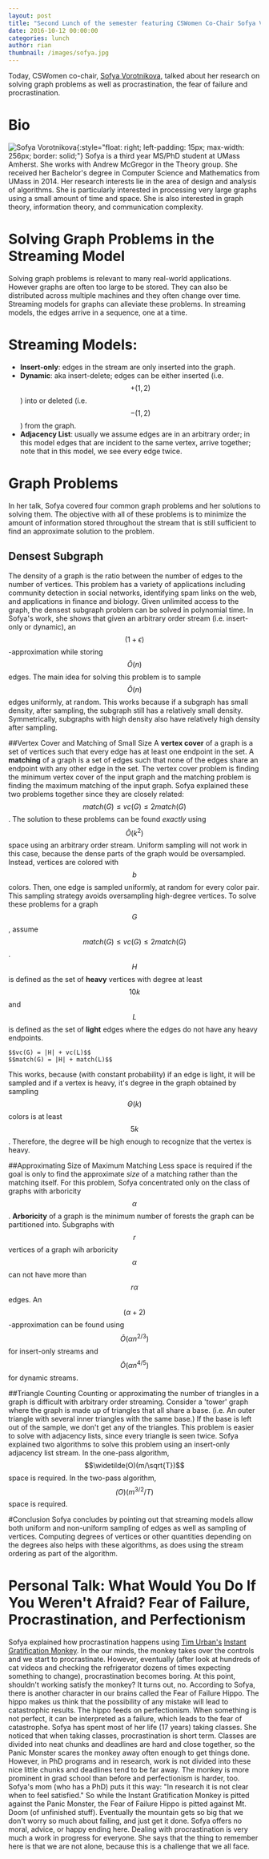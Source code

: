 ```yaml
---
layout: post
title: "Second Lunch of the semester featuring CSWomen Co-Chair Sofya Vorotnikova"
date: 2016-10-12 00:00:00
categories: lunch
author: rian
thumbnail: /images/sofya.jpg
---
```


Today, CSWomen co-chair, [Sofya Vorotnikova](https://people.cs.umass.edu/~svorotni/), talked about
her research on solving graph problems as well as procrastination, the fear of failure and
procrastination.

<!--break-->

# Bio

![Sofya Vorotnikova](/images/sofya.jpg){:style="float: right; left-padding: 15px; max-width: 256px; border: solid;"}
Sofya is a third year MS/PhD student at UMass Amherst.  She works with Andrew McGregor in the
Theory group. She received her Bachelor's degree in Computer Science and Mathematics from
UMass in 2014. Her research interests lie in the area of design and analysis of algorithms. She is
particularly interested in processing very large graphs using a small amount of time and space.
She is also interested in graph theory, information theory, and communication complexity.

# Solving Graph Problems in the Streaming Model
Solving graph problems is relevant to many real-world applications. However graphs are often too large to be stored. They can also be distributed across multiple machines and they often change over time. Streaming models for graphs can alleviate these problems. In streaming models, the edges
arrive in a sequence, one at a time.

# Streaming Models:
* **Insert-only**: edges in the stream are only inserted into the graph.
* **Dynamic**: aka insert-delete; edges can be either inserted (i.e. $$+(1,2)$$) into or deleted
(i.e. $$-(1,2)$$) from the graph.
* **Adjacency List**: usually we assume edges are in an arbitrary order; in this model edges that
are incident to the same vertex, arrive together; note that in this model, we see every edge twice.

# Graph Problems
In her talk, Sofya covered four common graph problems and her solutions to solving them. The
objective with all of these problems is to minimize the amount of information stored throughout the
stream that is still sufficient to find an approximate solution to the problem.

## Densest Subgraph
The density of a graph is the ratio between the number of edges to the number of vertices. This
problem has a variety of applications including community detection in social networks, identifying
spam links on the web, and applications in finance and biology. Given unlimited access to the graph,
the densest subgraph problem can be solved in polynomial time. In Sofya's work, she shows that
given an arbitrary order stream (i.e. insert-only or dynamic), an $$(1 + \epsilon)$$-approximation
while storing $$\widetilde{O}(n)$$ edges. The main idea for solving this problem is to sample
$$\widetilde{O}(n)$$ edges uniformly, at random. This works because if a subgraph has small density,
after sampling, the subgraph still has a relatively small density. Symmetrically, subgraphs with
high density also have relatively high density after sampling.

##Vertex Cover and Matching of Small Size
A **vertex cover** of a graph is a set of vertices such that every edge has at least one endpoint
in the set. A **matching** of a graph is a set of edges such that none of the edges share an
endpoint with any other edge in the set. The vertex cover problem is finding the minimum vertex
cover of the input graph and the matching problem is finding the maximum matching of the input
graph. Sofya explained these two problems together since they are closely related:
$$match(G) \leq vc(G) \leq 2match(G)$$. The solution to these problems can be found *exactly* using
$$\widetilde{O}(k^2)$$ space using an arbitrary order stream. Uniform sampling will not work in
this case, because the dense parts of the graph would be oversampled. Instead, vertices are
colored with $$b$$ colors. Then, one edge is sampled uniformly, at random for every color pair.
This sampling strategy avoids oversampling high-degree vertices. To solve these problems for a graph
$$G$$, assume $$match(G)\leq vc(G)\leq 2match(G)$$. $$H$$ is defined as the set of **heavy**
vertices with degree at least $$10k$$ and $$L$$ is defined as the set of **light** edges where
the edges do not have any heavy endpoints.

    $$vc(G) = |H| + vc(L)$$
    $$match(G) = |H| + match(L)$$

This works, because (with constant probability) if an edge is light, it will be sampled and if a
vertex is heavy, it's degree in the graph obtained by sampling $$\Theta(k)$$ colors is at least
$$5k$$. Therefore, the degree will be high enough to recognize that the vertex is heavy.

##Approximating Size of Maximum Matching
Less space is required if the goal is only to find the approximate *size* of a matching rather than
the matching itself. For this problem, Sofya concentrated only on the class of graphs with
arboricity $$\alpha$$. **Arboricity** of a graph is the minimum number of forests the graph can be
partitioned into. Subgraphs with $$r$$ vertices of a graph wih arboricity $$\alpha$$ can not have
more than $$r\alpha$$ edges. An $$(\alpha + 2)$$-approximation can be found using
$$\widetilde{O}(\alpha n^{2/3})$$ for insert-only streams and $$\widetilde{O}(\alpha n^{4/5})$$ for
dynamic streams.

##Triangle Counting
Counting or approximating the number of triangles in a graph is difficult with arbitrary order
streaming. Consider a 'tower' graph where the graph is made up of triangles that all share a base.
(i.e. An outer triangle with several inner triangles with the same base.) If the base is left out
of the sample, we don't get any of the triangles. This problem is easier to solve with adjacency
lists, since every triangle is seen twice. Sofya explained two algorithms to solve this problem
using an insert-only adjacency list stream. In the one-pass algorithm, $$\widetilde(O)(m/\sqrt{T})$$
space is required. In the two-pass algorithm, $$\widetilde(O)(m^{3/2}/T)$$ space is required.

#Conclusion
Sofya concludes by pointing out that streaming models allow both uniform and non-uniform sampling of
edges as well as sampling of vertices. Computing degrees of vertices or other quantities depending
on the degrees also helps with these algorithms, as does using the stream ordering as part of the
algorithm.


# Personal Talk: What Would You Do If You Weren't Afraid? Fear of Failure, Procrastination, and Perfectionism
Sofya explained how procrastination happens using [Tim Urban's](http://waitbutwhy.com/wait-but-who)
[Instant Gratification Monkey](http://waitbutwhy.com/2013/10/why-procrastinators-procrastinate.html). In the our minds, the monkey takes over the controls and we start to procrastinate. However,
eventually (after look at hundreds of cat videos and checking the refrigerator dozens of times
expecting something to change), procrastination becomes boring. At this point, shouldn't working
satisfy the monkey? It turns out, no. According to Sofya, there is another character in our brains
called the Fear of Failure Hippo. The hippo makes us think that the possibility of any mistake will
lead to catastrophic results. The hippo feeds on perfectionism. When something is not perfect, it
can be interpreted as a failure, which leads to the fear of catastrophe. Sofya has spent most of
her life (17 years) taking classes. She noticed that when taking classes, procrastination is short
term. Classes are divided into neat chunks and deadlines are hard and close together, so the Panic
Monster scares the monkey away often enough to get things done. However, in PhD programs and in
research, work is not divided into these nice little chunks and deadlines tend to be far away. The
monkey is more prominent in grad school than before and perfectionism is harder, too. Sofya's mom
(who has a PhD) puts it this way: "In research it is not clear when to feel satisfied." So while
the Instant Gratification Monkey is pitted against the Panic Monster, the Fear of Failure Hippo is
pitted against Mt. Doom (of unfinished stuff). Eventually the mountain gets so big that we don't
worry so much about failing, and just get it done. Sofya offers no moral, advice, or happy ending
here. Dealing with procrastination is very much a work in progress for everyone. She says that the
thing to remember here is that we are not alone, because this is a challenge that we all face.
